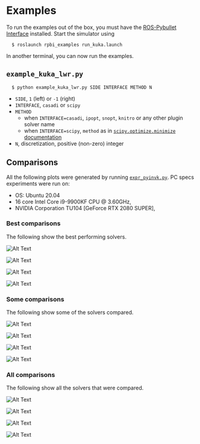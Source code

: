# Examples

To run the examples out of the box, you must have the [ROS-Pybullet Interface](https://github.com/cmower/ros_pybullet_interface) installed.
Start the simulator using
```
  $ roslaunch rpbi_examples run_kuka.launch
```

In another terminal, you can now run the examples.

## `example_kuka_lwr.py`

```
  $ python example_kuka_lwr.py SIDE INTERFACE METHOD N
```
- `SIDE`, `1` (left) or `-1` (right)
- `INTERFACE`, `casadi` or `scipy`
- `METHOD`
  - when `INTERFACE=casadi`, `ipopt`, `snopt`, `knitro` or any other plugin solver name
  - when `INTERFACE=scipy`, `method` as in [`scipy.optimize.minimize` documentation](https://docs.scipy.org/doc/scipy/reference/generated/scipy.optimize.minimize.html)
- `N`, discretization, positive (non-zero) integer


## Comparisons

All the following plots were generated by running [`expr_pyinvk.py`](https://github.com/cmower/pyinvk/blob/master/example/expr_pyinvk.py).
PC specs experiments were run on:
- OS: Ubuntu 20.04
- 16 core Intel Core i9-9900KF CPU @ 3.60GHz,
- NVIDIA Corporation TU104 [GeForce RTX 2080 SUPER],

### Best comparisons

The following show the best performing solvers.

![Alt Text](fig/time.png)

![Alt Text](fig/err.png)

![Alt Text](fig/err_eul.png)

![Alt Text](fig/jdiff.png)

### Some comparisons

The following show some of the solvers compared.

![Alt Text](fig/some/time.png)

![Alt Text](fig/some/err.png)

![Alt Text](fig/some/err_eul.png)

![Alt Text](fig/some/jdiff.png)

### All comparisons

The following show all the solvers that were compared.

![Alt Text](fig/all/time.png)

![Alt Text](fig/all/err.png)

![Alt Text](fig/all/err_eul.png)

![Alt Text](fig/all/jdiff.png)
